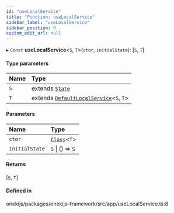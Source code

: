 ```yaml
---
id: "useLocalService"
title: "Function: useLocalService"
sidebar_label: "useLocalService"
sidebar_position: 0
custom_edit_url: null
---
```


▸ `Const` **useLocalService**<`S`, `T`\>(`ctor`, `initialState`): [`S`, `T`]

#### Type parameters

| Name | Type |
| :------ | :------ |
| `S` | extends [`State`](../interfaces/State.md) |
| `T` | extends [`DefaultLocalService`](../classes/DefaultLocalService.md)<`S`, `T`\> |

#### Parameters

| Name | Type |
| :------ | :------ |
| `ctor` | [`Class`](../types/Class.md)<`T`\> |
| `initialState` | `S` \| () => `S` |

#### Returns

[`S`, `T`]

#### Defined in

onekijs/packages/onekijs-framework/src/app/useLocalService.ts:8
